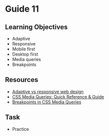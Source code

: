 # Guide 11
## Learning Objectives
- Adaptive
- Responsive
- Mobile first
- Desktop first
- Media queries
- Breakpoints
## Resources
- [Adaptive vs responsive web design](https://uxplanet.org/adaptive-vs-responsive-web-design-eead0c2c28a8)
- [CSS Media Queries: Quick Reference & Guide](https://www.digitalocean.com/community/tutorials/css-media-queries)
- [Breakpoints in CSS Media Queries](https://linuxhint.com/breakpoints-css-media-queries/)
## Task
- Practice
